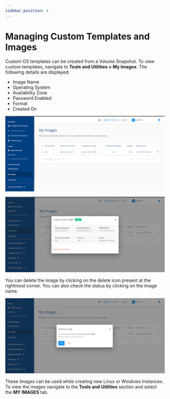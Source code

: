 ```yaml
---
sidebar_position: 4
---
```

# Managing Custom Templates and Images

Custom OS templates can be created from a Volume Snapshot. To view custom templates, navigate to **Tools and Utilities > My Images**. The following details are displayed:

- Image Name
- Operating System
- Availability Zone
- Password Enabled
- Format
- Created On

![Managing Custom Templates and Images](img/ManagingCustomTemplatesandImages1.png)

![Managing Custom Templates and Images](img/ManagingCustomTemplatesandImages2.png)

You can delete the image by clicking on the delete icon present at the rightmost corner. You can also check the status by clicking on the image name.

![Managing Custom Templates and Images](img/ManagingCustomTemplatesandImages3.png)

These Images can be used while creating new Linux or Windows Instances.  To view the images navigate to the **Tools and Utilities** section and select the **MY IMAGES** tab.





